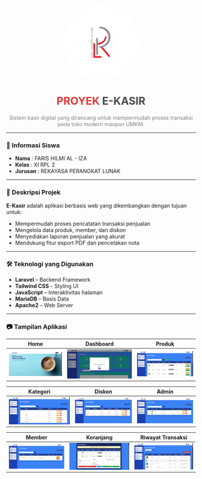 <p align="center">
  <img src="public/img/RPL.png" alt="Logo RPL" 
       style="width: 200px; height: 200px; border-radius: 50%; object-fit: cover; display: block; margin: 0 auto;" />
</p>

<h1 align="center" style="font-weight: bold;">
  <span style="color:#E53935;">PROYEK</span> <span style="color:#4A4A4A;">E-KASIR</span>
</h1>

<p align="center" style="color:#808080;">
  Sistem kasir digital yang dirancang untuk mempermudah proses transaksi pada toko modern maupun UMKM.
</p>

---

### 📌 Informasi Siswa

-   **Nama** : FARIS HILMI AL - IZA
-   **Kelas** : XI RPL 2
-   **Jurusan** : REKAYASA PERANGKAT LUNAK

---

### 🎯 Deskripsi Projek

**E-Kasir** adalah aplikasi berbasis web yang dikembangkan dengan tujuan untuk:

-   Mempermudah proses pencatatan transaksi penjualan
-   Mengelola data produk, member, dan diskon
-   Menyediakan laporan penjualan yang akurat
-   Mendukung fitur export PDF dan pencetakan nota

---

### 🛠️ Teknologi yang Digunakan

-   **Laravel** – Backend Framework
-   **Tailwind CSS** – Styling UI
-   **JavaScript** – Interaktivitas halaman
-   **MariaDB** – Basis Data
-   **Apache2** – Web Server

---

### 📷 Tampilan Aplikasi

| Home                         | Dashboard                              | Produk                           |
| ---------------------------- | -------------------------------------- | -------------------------------- |
| ![Home](public/img/home.png) | ![Dashboard](public/img/dashboard.png) | ![Produk](public/img/produk.png) |

| Kategori                             | Diskon                           | Admin                          |
| ------------------------------------ | -------------------------------- | ------------------------------ |
| ![Kategori](public/img/kategori.png) | ![Diskon](public/img/diskon.png) | ![Admin](public/img/admin.png) |

| Member                           | Keranjang                         | Riwayat Transaksi                                      |
| -------------------------------- | --------------------------------- | ------------------------------------------------------ |
| ![Member](public/img/member.png) | ![Keranjang](public/img/cart.png) | ![Riwayat Transaksi](public/img/riwayat_transaksi.png) |
